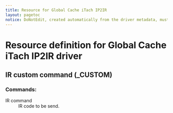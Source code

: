 ```yaml
---
title: Resource for Global Cache iTach IP2IR
layout: pagetoc
notice: DoNotEdit, created automatically from the driver metadata, must be updated on the driver itself
---
```

# Resource definition for Global Cache iTach IP2IR driver
## IR custom command (_CUSTOM)

### Commands: 

<dl>

<dt>IR command</dt><dd>IR code to be send.</dd>
</dl>
